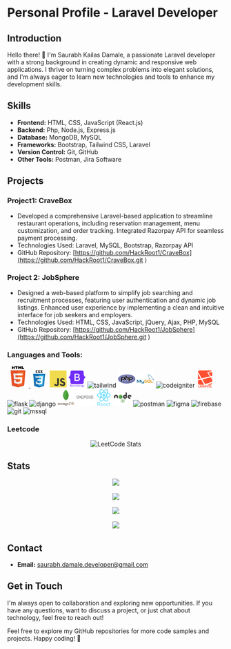 # Personal Profile - Laravel Developer

## Introduction
Hello there! 👋 I'm Saurabh Kailas Damale, a passionate Laravel developer with a strong background in creating dynamic and responsive web applications. I thrive on turning complex problems into elegant solutions, and I'm always eager to learn new technologies and tools to enhance my development skills.

## Skills
- **Frontend:** HTML, CSS, JavaScript (React.js)
- **Backend:** Php, Node.js, Express.js
- **Database:** MongoDB, MySQL
- **Frameworks:** Bootstrap, Tailwind CSS, Laravel
- **Version Control:** Git, GitHub
- **Other Tools:** Postman, Jira Software

## Projects

### Project1: CraveBox
- Developed a comprehensive Laravel-based application to streamline restaurant operations, including reservation management, menu customization, and order tracking. Integrated Razorpay API for seamless payment processing.
- Technologies Used: Laravel, MySQL, Bootstrap, Razorpay API
- GitHub Repository: [https://github.com/HackRoot1/CraveBox](https://github.com/HackRoot1/CraveBox.git )

### Project 2: JobSphere
- Designed a web-based platform to simplify job searching and recruitment processes, featuring user authentication and dynamic job listings. Enhanced user experience by implementing a clean and intuitive interface for job seekers and employers.
- Technologies Used: HTML, CSS, JavaScript, jQuery, Ajax, PHP, MySQL
- GitHub Repository: [https://github.com/HackRoot1/JobSphere](https://github.com/HackRoot1/JobSphere.git )


<h3 align="left">Languages and Tools:</h3>

<p align="left">
    <a href="https://www.w3.org/html/" target="_blank" rel="noreferrer"> 
        <img src="https://raw.githubusercontent.com/devicons/devicon/master/icons/html5/html5-original-wordmark.svg" alt="html5" width="50" height="50"/> 
    </a>
    <a href="https://www.w3schools.com/css/" style="text-decoration: none" target="_blank" rel="noreferrer"> 
        <img src="https://raw.githubusercontent.com/devicons/devicon/master/icons/css3/css3-original-wordmark.svg" alt="css3" width="40" height="40"/> 
    </a> 
    <a href="https://developer.mozilla.org/en-US/docs/Web/JavaScript" style="text-decoration: none" target="_blank" rel="noreferrer"> 
        <img src="https://raw.githubusercontent.com/devicons/devicon/master/icons/javascript/javascript-original.svg" alt="javascript" width="40" height="40"/> 
    </a> 
    <a href="https://getbootstrap.com" style="text-decoration: none" target="_blank" rel="noreferrer"> 
        <img src="https://raw.githubusercontent.com/devicons/devicon/master/icons/bootstrap/bootstrap-plain-wordmark.svg" alt="bootstrap" width="40" height="40"/> 
    </a> 
    <a href="https://tailwindcss.com/" style="text-decoration: none" target="_blank" rel="noreferrer"> 
        <img src="https://www.vectorlogo.zone/logos/tailwindcss/tailwindcss-icon.svg" alt="tailwind" width="40" height="40"/> 
    </a> 
    <a href="https://www.php.net" style="text-decoration: none" target="_blank" rel="noreferrer"> 
        <img src="https://raw.githubusercontent.com/devicons/devicon/master/icons/php/php-original.svg" alt="php" width="40" height="40"/> 
    </a> 
    <a href="https://www.mysql.com/" style="text-decoration: none" target="_blank" rel="noreferrer"> 
        <img src="https://raw.githubusercontent.com/devicons/devicon/master/icons/mysql/mysql-original-wordmark.svg" alt="mysql" width="40" height="40"/> 
    </a> 
    <a href="https://codeigniter.com" style="text-decoration: none" target="_blank" rel="noreferrer"> 
        <img src="https://cdn.worldvectorlogo.com/logos/codeigniter.svg" alt="codeigniter" width="40" height="40"/> 
    </a>  
    <a href="https://laravel.com/" style="text-decoration: none" target="_blank" rel="noreferrer"> 
        <img src="https://raw.githubusercontent.com/devicons/devicon/master/icons/laravel/laravel-plain-wordmark.svg" alt="laravel" width="40" height="40"/> 
    </a> 
    <a href="https://flask.palletsprojects.com/" style="text-decoration: none" target="_blank" rel="noreferrer"> 
        <img src="https://www.vectorlogo.zone/logos/pocoo_flask/pocoo_flask-icon.svg" alt="flask" width="40" height="40"/> 
    </a> 
    <a href="https://www.djangoproject.com/" style="text-decoration: none" target="_blank" rel="noreferrer"> 
        <img src="https://cdn.worldvectorlogo.com/logos/django.svg" alt="django" width="40" height="40"/> 
    </a> 
    <a href="https://www.mongodb.com/" style="text-decoration: none" target="_blank" rel="noreferrer"> 
        <img src="https://raw.githubusercontent.com/devicons/devicon/master/icons/mongodb/mongodb-original-wordmark.svg" alt="mongodb" width="40" height="40"/> 
    </a> 
    <a href="https://expressjs.com" style="text-decoration: none" target="_blank" rel="noreferrer"> 
        <img src="https://raw.githubusercontent.com/devicons/devicon/master/icons/express/express-original-wordmark.svg" alt="express" width="40" height="40"/> 
    </a> 
    <a href="https://reactjs.org/" style="text-decoration: none" target="_blank" rel="noreferrer"> 
        <img src="https://raw.githubusercontent.com/devicons/devicon/master/icons/react/react-original-wordmark.svg" alt="react" width="40" height="40"/> 
    </a> 
    <a href="https://nodejs.org" style="text-decoration: none" target="_blank" rel="noreferrer"> 
        <img src="https://raw.githubusercontent.com/devicons/devicon/master/icons/nodejs/nodejs-original-wordmark.svg" alt="nodejs" width="40" height="40"/> 
    </a> 
    <a href="https://postman.com" style="text-decoration: none" target="_blank" rel="noreferrer"> 
        <img src="https://www.vectorlogo.zone/logos/getpostman/getpostman-icon.svg" alt="postman" width="40" height="40"/> 
    </a> 
    <a href="https://www.figma.com/" style="text-decoration: none" target="_blank" rel="noreferrer"> 
        <img src="https://www.vectorlogo.zone/logos/figma/figma-icon.svg" alt="figma" width="40" height="40"/> 
    </a> 
    <a href="https://firebase.google.com/" style="text-decoration: none" target="_blank" rel="noreferrer"> 
        <img src="https://www.vectorlogo.zone/logos/firebase/firebase-icon.svg" alt="firebase" width="40" height="40"/> 
    </a>
    <a href="https://git-scm.com/" style="text-decoration: none" target="_blank" rel="noreferrer"> 
        <img src="https://www.vectorlogo.zone/logos/git-scm/git-scm-icon.svg" alt="git" width="40" height="40"/> 
    </a> 
    <a href="https://www.microsoft.com/en-us/sql-server" style="text-decoration: none" target="_blank" rel="noreferrer"> 
        <img src="https://www.svgrepo.com/show/303229/microsoft-sql-server-logo.svg" alt="mssql" width="40" height="40"/> 
    </a> 
</p>



### Leetcode

  <div align="center">

![LeetCode Stats](https://leetcode.card.workers.dev/HackRoot1?theme=auto&font=baloo&extension=null)

  </div>

<h2> Stats </h2>
<div align="center">

  ![](https://github-readme-activity-graph.vercel.app/graph?username=HackRoot1&theme=tokyo-night)
  
  ![](https://github-readme-stats.vercel.app/api?username=HackRoot1&theme=tokyonight&hide_border=false&include_all_commits=true&count_private=false)<br/>
  
  ![](https://github-readme-streak-stats.herokuapp.com/?user=HackRoot1&theme=tokyonight&hide_border=false)<br/>
  
  ![](https://github-readme-stats.vercel.app/api/top-langs/?username=HackRoot1&theme=tokyonight&hide_border=false&include_all_commits=true&count_private=false&layout=compact)<br/>
  
</div>



## Contact
- **Email:** saurabh.damale.developer@gmail.com

## Get in Touch
I'm always open to collaboration and exploring new opportunities. If you have any questions, want to discuss a project, or just chat about technology, feel free to reach out!

Feel free to explore my GitHub repositories for more code samples and projects. Happy coding! 🚀
